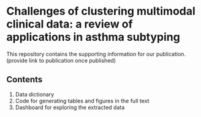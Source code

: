 # Challenges of clustering multimodal clinical data: a review of applications in asthma subtyping

This repository contains the supporting information for our publication. (provide link to publication once published)

## Contents
1. Data dictionary
2. Code for generating tables and figures in the full text
3. Dashboard for exploring the extracted data
